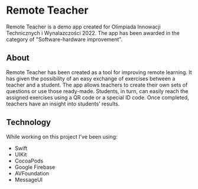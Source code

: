 # Remote Teacher 
Remote Teacher is a demo app created for Olimpiada Innowacji Technicznych i Wynalazczości 2022. The app has been awarded in the category of "Software-hardware improvement".  

## About 
Remote Teacher has been created as a tool for improving remote learning. It has given the possibility of an easy exchange of exercises between a teacher and a student. The app allows teachers to create their own sets of questions or use those ready-made. Students, in turn, can easily reach the assigned exercises using a QR code or a special ID code. Once completed, teachers have an insight into students’ results. 

## Technology
While working on this project I've been using:
- Swift
- UIKit
- CocoaPods
- Google Firebase
- AVFoundation
- MessageUI

